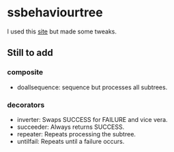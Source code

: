 # ssbehaviourtree

I used this [site](https://www.gamedeveloper.com/programming/behavior-trees-for-ai-how-they-work) but made some tweaks.

## Still to add
### composite
- doallsequence: sequence but processes all subtrees.

### decorators
- inverter: Swaps SUCCESS for FAILURE and vice vera.
- succeeder: Always returns SUCCESS.
- repeater: Repeats processing the subtree.
- untilfail: Repeats until a failure occurs.